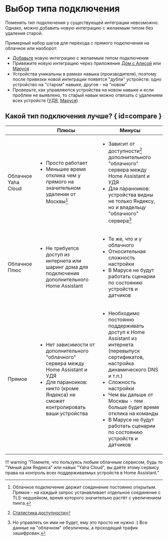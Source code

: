 # Выбор типа подключения

Поменять тип подключения у существующей интеграции невозможно. Однако, можно добавить новую интеграцию с желаемым типом без удаления старой.

Примерный набор шагов для перехода с прямого подключения на облачное или наоборот:

* [Добавьте](../install/integration.md) новую интеграцию с желаемым типом подключения
* Привяжите новую интеграцию через приложение [Дом с Алисой](https://ya.cc/iot_app) или [Маруся](https://trk.mail.ru/c/u2dc49)
* Устройства уникальны в рамках навыка (производителя), поэтому после привязки новой интеграции появятся "дубли" устройств: одно устройство на "старом" навыке, другое - на "новом"
* Проверьте, как управляются устройства на новом навыке и если проблем не выявлено, то старый навык можно отвязать c удалением всех устройств ([УДЯ](../platforms/yandex.md#unlink), [Маруся](../platforms/vk.md#unlink))

## Какой тип подключения лучше? { id=compare }

|                        | Плюсы                                                                                                                                                                                      | Минусы                                                                                                                                                                                                                                                                                                                                       |
| ---------------------- | ------------------------------------------------------------------------------------------------------------------------------------------------------------------------------------------ | -------------------------------------------------------------------------------------------------------------------------------------------------------------------------------------------------------------------------------------------------------------------------------------------------------------------------------------------- |
| Облачное<br>Yaha Cloud | <ul><li>Просто работает</li><li>Меньшее время отклика чем у прямого на значительном удалении от Москвы[^1]</li></ul>                                                                       | <ul><li>Зависит от доступности[^2] дополнительного "облачного" сервера между Home Assistant и УДЯ</li><li>Для параноиков: устройства видны не только Яндексу, но и владельцу "облачного" сервера[^3]</li></ul>                                                                                                                               |
| Облачное Плюс          | <ul><li>Не требуется доступ из интернета или шаринг дома для подключения дополнительного Home Assistant</li></ul>                                                                          | <ul><li>Те же, что и у облачного</li><li>Относительная сложность настройки</li><li>В Марусе не будут работать сценарии по состоянию устройств и датчиков</li></ul>                                                                                                                                                                           |
| Прямое                 | <ul><li>Нет зависимости от дополнительного "облачного" сервера между Home Assistant и УДЯ</li><li>Для параноиков: никто (кроме Яндекса) не сможет контролировать ваши устройства</li></ul> | <ul><li>Необходимо постоянно поддерживать доступ к Home Assistant из интернета (перевыпуск сертификатов, настройка динамического DNS и т.п.)</li><li>Сложность настройки</li><li>Чем вы дальше от Москвы - тем больше будет время отклика на команды</li><li>В Марусе не будут работать сценарии по состоянию устройств и датчиков</li></ul> |

!!! warning "Помните, что пользуясь любым облачным сервисом, будь то "Умный дом Яндекса" или навык "Yaha Cloud", вы даёте этому сервису права на контроль всех поддерживаемых устройств в Home Assistant."

[^1]: Облачное подключение держит соединение постоянно открытым. Прямое - на каждый запрос устанавливает отдельное соединение с TLS-хедшейком, время которого значительно растёт с увеличением пинга.
[^2]: [Статистика доступности](https://stats.uptimerobot.com/QX83nsXBWW)
[^3]: Но управлять он ими не будет, ему это просто не нужно :) Все данные на "облачном" обезличены, а проходящий трафик зашифрован.
